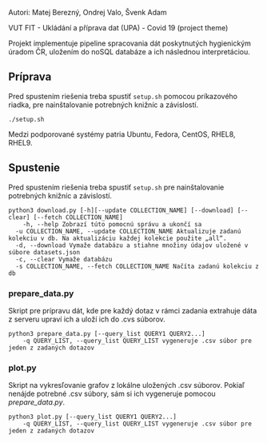 Autori: Matej Berezný, Ondrej Valo, Švenk Adam

VUT FIT - Ukládání a příprava dat (UPA) - Covid 19 (project theme)

Projekt implementuje pipeline spracovania dát poskytnutých hygienickým úradom ČR, uložením do noSQL databáze a ich následnou interpretáciou.

## Príprava
Pred spustením riešenia treba spustiť `setup.sh` pomocou príkazového riadka, pre nainštalovanie potrebných knižníc a závislostí. 
```
./setup.sh
```
Medzi podporované systémy patria Ubuntu, Fedora, CentOS, RHEL8, RHEL9.
## Spustenie
Pred spustením riešenia treba spustiť `setup.sh` pre nainštalovanie potrebných knižníc a závislostí.
``` 
python3 download.py [-h][--update COLLECTION_NAME] [--download] [--clear] [--fetch COLLECTION_NAME]
	-h, --help Zobrazí túto pomocnú správu a ukončí sa
  -u COLLECTION_NAME, --update COLLECTION_NAME Aktualizuje zadanú kolekciu v db. Na aktualizáciu každej kolekcie použite „all“.
  -d, --download Vymaže databázu a stiahne množiny údajov uložené v súbore datasets.json
  -c, --clear Vymaže databázu
  -s COLLECTION_NAME, --fetch COLLECTION_NAME Načíta zadanú kolekciu z db
```
### prepare_data.py
Skript pre prípravu dát, kde pre každý dotaz v rámci zadania extrahuje dáta z serveru upraví ich a uloží ich do .cvs súborov.
```
python3 prepare_data.py [--query_list QUERY1 QUERY2...]
	-q QUERY_LIST, --query_list QUERY_LIST vygeneruje .csv súbor pre jeden z zadaných dotazov 
```
### plot.py
Skript na vykresľovanie grafov z lokálne uložených .csv súborov. Pokiaľ nenájde potrebné .csv súbory, sám si ich vygeneruje pomocou *prepare_data.py*.
```
python3 plot.py [--query_list QUERY1 QUERY2...]
	-q QUERY_LIST, --query_list QUERY_LIST vygeneruje .csv súbor pre jeden z zadaných dotazov 
```
